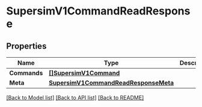 # SupersimV1CommandReadResponse

## Properties

Name | Type | Description | Notes
------------ | ------------- | ------------- | -------------
**Commands** | [**[]SupersimV1Command**](supersim.v1.command.md) |  | [optional] 
**Meta** | [**SupersimV1CommandReadResponseMeta**](supersim_v1_commandReadResponse_meta.md) |  | [optional] 

[[Back to Model list]](../README.md#documentation-for-models) [[Back to API list]](../README.md#documentation-for-api-endpoints) [[Back to README]](../README.md)


